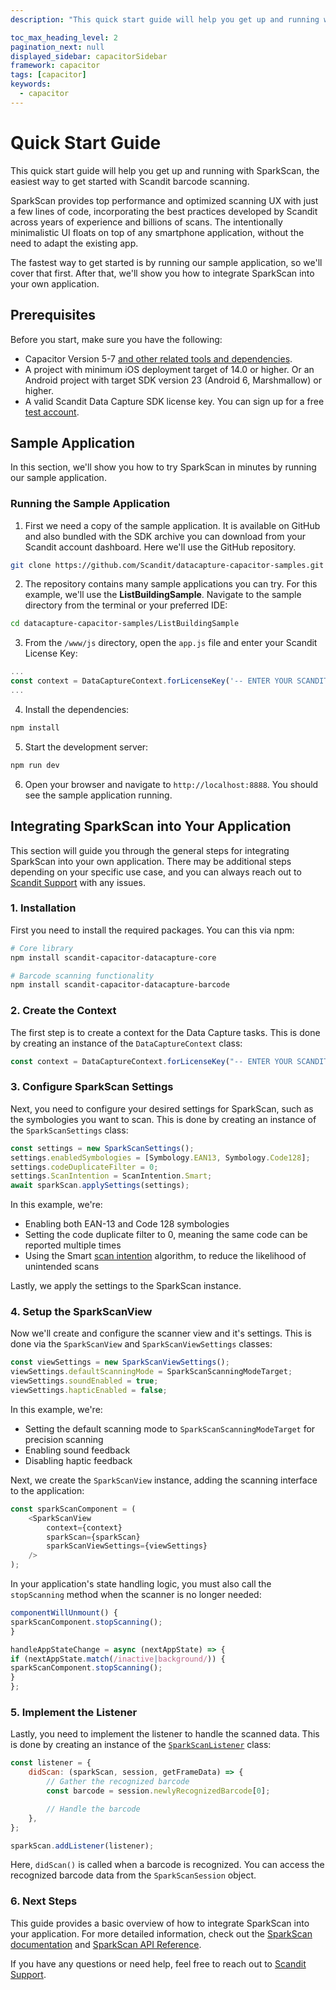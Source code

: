 ```yaml
---
description: "This quick start guide will help you get up and running with SparkScan, the easiest way to get started with Scandit barcode scanning.                                                                             "

toc_max_heading_level: 2
pagination_next: null
displayed_sidebar: capacitorSidebar
framework: capacitor
tags: [capacitor]
keywords:
  - capacitor
---
```


# Quick Start Guide

This quick start guide will help you get up and running with SparkScan, the easiest way to get started with Scandit barcode scanning.

SparkScan provides top performance and optimized scanning UX with just a few lines of code, incorporating the best practices developed by Scandit across years of experience and billions of scans. The intentionally minimalistic UI floats on top of any smartphone application, without the need to adapt the existing app.

The fastest way to get started is by running our sample application, so we'll cover that first. After that, we'll show you how to integrate SparkScan into your own application.

## Prerequisites

Before you start, make sure you have the following:

- Capacitor Version 5-7 [and other related tools and dependencies](https://capacitorjs.com/docs/getting-started).
- A project with minimum iOS deployment target of 14.0 or higher. Or an Android project with target SDK version 23 (Android 6, Marshmallow) or higher.
- A valid Scandit Data Capture SDK license key. You can sign up for a free [test account](https://ssl.scandit.com/dashboard/sign-up?p=test&utm%5Fsource=documentation).

## Sample Application

In this section, we'll show you how to try SparkScan in minutes by running our sample application.

### Running the Sample Application

1. First we need a copy of the sample application. It is available on GitHub and also bundled with the SDK archive you can download from your Scandit account dashboard. Here we'll use the GitHub repository.

```bash
git clone https://github.com/Scandit/datacapture-capacitor-samples.git
```

2. The repository contains many sample applications you can try. For this example, we'll use the **ListBuildingSample**. Navigate to the sample directory from the terminal or your preferred IDE:

```bash
cd datacapture-capacitor-samples/ListBuildingSample
```

3. From the `/www/js` directory, open the `app.js` file and enter your Scandit License Key:

```js
...
const context = DataCaptureContext.forLicenseKey('-- ENTER YOUR SCANDIT LICENSE KEY HERE --');
...
```

4. Install the dependencies:

```bash
npm install
```

5. Start the development server:

```bash
npm run dev
```

6. Open your browser and navigate to `http://localhost:8888`. You should see the sample application running.

## Integrating SparkScan into Your Application

This section will guide you through the general steps for integrating SparkScan into your own application. There may be additional steps depending on your specific use case, and you can always reach out to [Scandit Support](mailto:support@scandit.com) with any issues.

### 1. Installation

First you need to install the required packages. You can this via npm:

```bash
# Core library
npm install scandit-capacitor-datacapture-core

# Barcode scanning functionality
npm install scandit-capacitor-datacapture-barcode
```

### 2. Create the Context

The first step is to create a context for the Data Capture tasks. This is done by creating an instance of the `DataCaptureContext` class:

```js
const context = DataCaptureContext.forLicenseKey("-- ENTER YOUR SCANDIT LICENSE KEY HERE --");
```

### 3. Configure SparkScan Settings

Next, you need to configure your desired settings for SparkScan, such as the symbologies you want to scan. This is done by creating an instance of the `SparkScanSettings` class:

```js
const settings = new SparkScanSettings();
settings.enabledSymbologies = [Symbology.EAN13, Symbology.Code128];
settings.codeDuplicateFilter = 0;
settings.ScanIntention = ScanIntention.Smart;
await sparkScan.applySettings(settings);
```

In this example, we're:

- Enabling both EAN-13 and Code 128 symbologies
- Setting the code duplicate filter to 0, meaning the same code can be reported multiple times
- Using the Smart [scan intention](https://docs.scandit.com/data-capture-sdk/capacitor/core/api/scan-intention.html#enum-scandit.datacapture.core.ScanIntention) algorithm, to reduce the likelihood of unintended scans

Lastly, we apply the settings to the SparkScan instance.

### 4. Setup the SparkScanView

Now we'll create and configure the scanner view and it's settings. This is done via the `SparkScanView` and `SparkScanViewSettings` classes:

```js
const viewSettings = new SparkScanViewSettings();
viewSettings.defaultScanningMode = SparkScanScanningModeTarget;
viewSettings.soundEnabled = true;
viewSettings.hapticEnabled = false;
```

In this example, we're:

- Setting the default scanning mode to `SparkScanScanningModeTarget` for precision scanning
- Enabling sound feedback
- Disabling haptic feedback

Next, we create the `SparkScanView` instance, adding the scanning interface to the application:

```js
const sparkScanComponent = (
	<SparkScanView
		context={context}
		sparkScan={sparkScan}
		sparkScanViewSettings={viewSettings}
	/>
);
```

In your application's state handling logic, you must also call the `stopScanning` method when the scanner is no longer needed:

```js
componentWillUnmount() {
sparkScanComponent.stopScanning();
}

handleAppStateChange = async (nextAppState) => {
if (nextAppState.match(/inactive|background/)) {
sparkScanComponent.stopScanning();
}
};
```

### 5. Implement the Listener

Lastly, you need to implement the listener to handle the scanned data. This is done by creating an instance of the [`SparkScanListener`](https://docs.scandit.com/data-capture-sdk/capacitor/barcode-capture/api/spark-scan-listener.html#interface-scandit.datacapture.barcode.spark.ISparkScanListener) class:

```js
const listener = {
	didScan: (sparkScan, session, getFrameData) => {
		// Gather the recognized barcode
		const barcode = session.newlyRecognizedBarcode[0];

		// Handle the barcode
	},
};

sparkScan.addListener(listener);
```

Here, `didScan()` is called when a barcode is recognized. You can access the recognized barcode data from the `SparkScanSession` object.

### 6. Next Steps

This guide provides a basic overview of how to integrate SparkScan into your application. For more detailed information, check out the [SparkScan documentation](/sdks/capacitor/sparkscan/intro.md) and [SparkScan API Reference](https://docs.scandit.com/data-capture-sdk/capacitor/barcode-capture/api/spark-scan.html).

If you have any questions or need help, feel free to reach out to [Scandit Support](mailto:support@scandit.com).